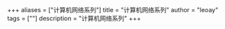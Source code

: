 +++
aliases = ["计算机网络系列"]
title = "计算机网络系列"
author = "leoay"
tags = [""]
description = "计算机网络系列"
+++


